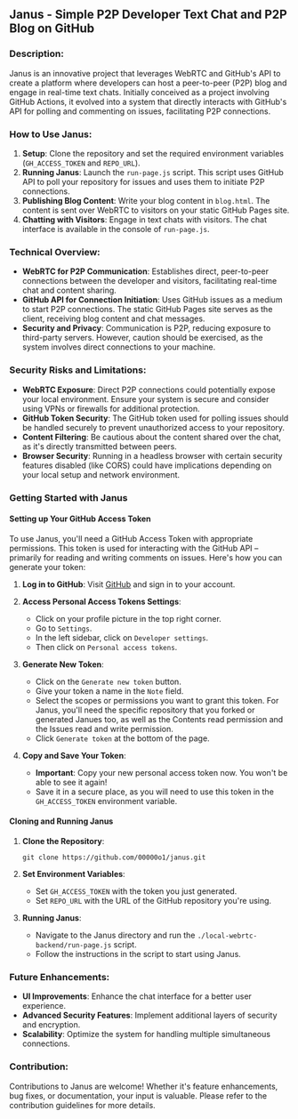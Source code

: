 ## Janus - Simple P2P Developer Text Chat and P2P Blog on GitHub

### Description:

Janus is an innovative project that leverages WebRTC and GitHub's API to create a platform where developers can host a peer-to-peer (P2P) blog and engage in real-time text chats. Initially conceived as a project involving GitHub Actions, it evolved into a system that directly interacts with GitHub's API for polling and commenting on issues, facilitating P2P connections.

### How to Use Janus:

1. **Setup**: Clone the repository and set the required environment variables (`GH_ACCESS_TOKEN` and `REPO_URL`).
2. **Running Janus**: Launch the `run-page.js` script. This script uses GitHub API to poll your repository for issues and uses them to initiate P2P connections.
3. **Publishing Blog Content**: Write your blog content in `blog.html`. The content is sent over WebRTC to visitors on your static GitHub Pages site.
4. **Chatting with Visitors**: Engage in text chats with visitors. The chat interface is available in the console of `run-page.js`.

### Technical Overview:

- **WebRTC for P2P Communication**: Establishes direct, peer-to-peer connections between the developer and visitors, facilitating real-time chat and content sharing.
- **GitHub API for Connection Initiation**: Uses GitHub issues as a medium to start P2P connections. The static GitHub Pages site serves as the client, receiving blog content and chat messages.
- **Security and Privacy**: Communication is P2P, reducing exposure to third-party servers. However, caution should be exercised, as the system involves direct connections to your machine.

### Security Risks and Limitations:

- **WebRTC Exposure**: Direct P2P connections could potentially expose your local environment. Ensure your system is secure and consider using VPNs or firewalls for additional protection.
- **GitHub Token Security**: The GitHub token used for polling issues should be handled securely to prevent unauthorized access to your repository.
- **Content Filtering**: Be cautious about the content shared over the chat, as it's directly transmitted between peers.
- **Browser Security**: Running in a headless browser with certain security features disabled (like CORS) could have implications depending on your local setup and network environment.

### Getting Started with Janus

#### Setting up Your GitHub Access Token

To use Janus, you'll need a GitHub Access Token with appropriate permissions. This token is used for interacting with the GitHub API – primarily for reading and writing comments on issues. Here's how you can generate your token:

1. **Log in to GitHub**: Visit [GitHub](https://github.com/) and sign in to your account.

2. **Access Personal Access Tokens Settings**:
   - Click on your profile picture in the top right corner.
   - Go to `Settings`.
   - In the left sidebar, click on `Developer settings`.
   - Then click on `Personal access tokens`.

3. **Generate New Token**:
   - Click on the `Generate new token` button.
   - Give your token a name in the `Note` field.
   - Select the scopes or permissions you want to grant this token. For Janus, you'll need the specific repository that you forked or generated Janues too, as well as the Contents read permission and the Issues read and write permission.
   - Click `Generate token` at the bottom of the page.

4. **Copy and Save Your Token**:
   - **Important**: Copy your new personal access token now. You won't be able to see it again!
   - Save it in a secure place, as you will need to use this token in the `GH_ACCESS_TOKEN` environment variable.

#### Cloning and Running Janus

1. **Clone the Repository**:
   ```
   git clone https://github.com/00000o1/janus.git
   ```

2. **Set Environment Variables**:
   - Set `GH_ACCESS_TOKEN` with the token you just generated.
   - Set `REPO_URL` with the URL of the GitHub repository you're using.

3. **Running Janus**:
   - Navigate to the Janus directory and run the `./local-webrtc-backend/run-page.js` script.
   - Follow the instructions in the script to start using Janus.


### Future Enhancements:

- **UI Improvements**: Enhance the chat interface for a better user experience.
- **Advanced Security Features**: Implement additional layers of security and encryption.
- **Scalability**: Optimize the system for handling multiple simultaneous connections.

### Contribution:

Contributions to Janus are welcome! Whether it's feature enhancements, bug fixes, or documentation, your input is valuable. Please refer to the contribution guidelines for more details.

